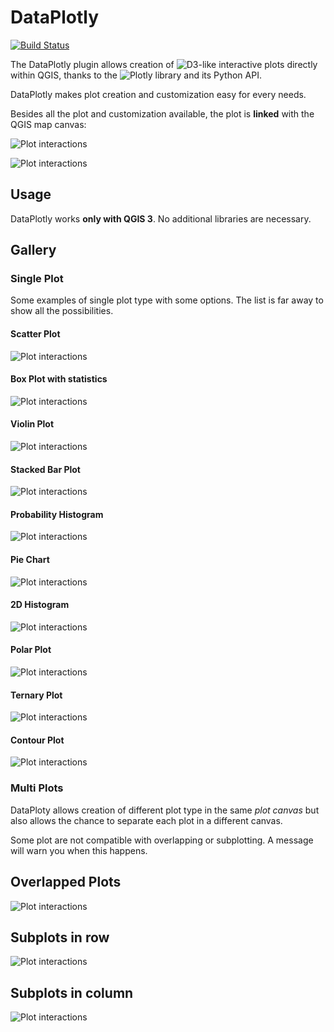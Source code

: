 # DataPlotly

[![Build Status](https://travis-ci.org/ghtmtt/DataPlotly.svg?branch=master)](https://travis-ci.org/ghtmtt/DataPlotly)

The DataPlotly plugin allows creation of ![D3](https://d3js.org/)-like
interactive plots directly within QGIS, thanks to the ![Plotly](https://plot.ly/python/)
library and its Python API.

DataPlotly makes plot creation and customization easy for every needs.

Besides all the plot and customization available, the plot is **linked** with
the QGIS map canvas:

![Plot interactions](img/plot_interaction_scatter.gif)

![Plot interactions](img/plot_interaction_box.gif)

## Usage
DataPlotly works **only with QGIS 3**. No additional libraries are necessary.

## Gallery

### Single Plot

Some examples of single plot type with some options. The list is far away to show all the possibilities.

#### Scatter Plot
![Plot interactions](img/plot_scatter.png)

#### Box Plot with statistics
![Plot interactions](img/plot_box.png)

#### Violin Plot
![Plot interactions](img/plot_violin.png)

#### Stacked Bar Plot
![Plot interactions](img/plot_bar_stack.png)

#### Probability Histogram
![Plot interactions](img/plot_histogram.png)

#### Pie Chart
![Plot interactions](img/plot_pie.png)

#### 2D Histogram
![Plot interactions](img/plot_2dhistogram.png)

#### Polar Plot
![Plot interactions](img/plot_polar.png)

#### Ternary Plot
![Plot interactions](img/plot_ternary.png)

#### Contour Plot
![Plot interactions](img/plot_contour.png)

### Multi Plots
DataPloty allows creation of different plot type in the same *plot canvas* but also allows the chance to separate each plot in a different canvas.

<aside class="warning">
Some plot are not compatible with overlapping or subplotting. A message will warn you when this happens.
</aside>


## Overlapped Plots
![Plot interactions](img/plot_scatter_bar.png)

## Subplots in row
![Plot interactions](img/plot_histogram_violin.png)

## Subplots in column
![Plot interactions](img/plot_scatter_histogram.png)
